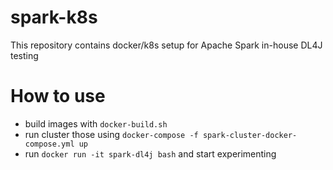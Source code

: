 # spark-k8s
This repository contains docker/k8s setup for Apache Spark in-house DL4J testing

# How to use
- build images with `docker-build.sh`
- run cluster those using `docker-compose -f spark-cluster-docker-compose.yml up`
- run `docker run -it spark-dl4j bash` and start experimenting